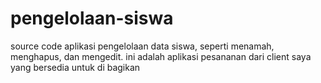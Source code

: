 # pengelolaan-siswa
source code aplikasi pengelolaan data siswa, seperti menamah, menghapus, dan mengedit. ini adalah aplikasi pesananan dari client saya yang bersedia untuk di bagikan
